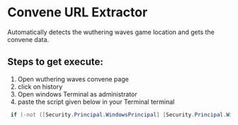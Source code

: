 # Convene URL Extractor
Automatically detects the wuthering waves game location and gets the convene data.


## Steps to get execute:
1) Open wuthering waves convene page
2) click on history
3) Open windows Terminal as administrator
4) paste the script given below in your Terminal terminal
```powershell
 if (-not ([Security.Principal.WindowsPrincipal] [Security.Principal.WindowsIdentity]::GetCurrent()).IsInRole([Security.Principal.WindowsBuiltInRole]::Administrator)) { Write-Host "Please run Terminal as an Administrator!" -ForegroundColor Red } else { iex (Invoke-WebRequest -Uri "https://raw.githubusercontent.com/Anubhav1603/Wuthering-Waves-Convene-URL-Extractor/master/WutheringWavesConveneRecord.ps1").Content }
 ```